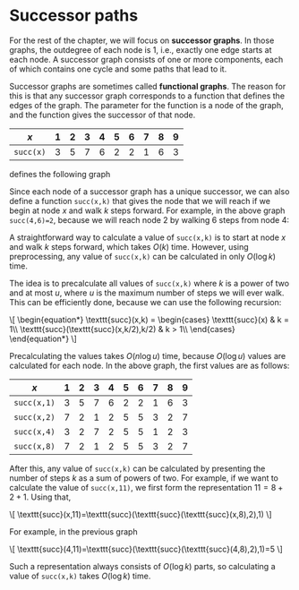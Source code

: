 # Successor paths

For the rest of the chapter,
we will focus on **successor graphs**.
In those graphs,
the outdegree of each node is 1, i.e.,
exactly one edge starts at each node.
A successor graph consists of one or more
components, each of which contains
one cycle and some paths that lead to it.

Successor graphs are sometimes called
**functional graphs**.
The reason for this is that any successor graph
corresponds to a function that defines
the edges of the graph.
The parameter for the function is a node of the graph,
and the function gives the successor of that node.

| $x$ | 1 | 2 | 3 | 4 | 5 | 6 | 7 | 8 | 9 |
| --- | - | - | - | - | - | - | - | - | - |
| `succ(x)` | 3 | 5 | 7 | 6 | 2 | 2 | 1 | 6 | 3 |

defines the following graph

<script type="text/tikz">
\begin{tikzpicture}[scale=0.9]
\node[draw, circle] (1) at (0,0) {1};
\node[draw, circle] (2) at (2,0) {2};
\node[draw, circle] (3) at (-2,0) {3};
\node[draw, circle] (4) at (1,-3) {4};
\node[draw, circle] (5) at (4,0) {5};
\node[draw, circle] (6) at (2,-1.5) {6};
\node[draw, circle] (7) at (-2,-1.5) {7};
\node[draw, circle] (8) at (3,-3) {8};
\node[draw, circle] (9) at (-4,0) {9};

\path[draw,thick,->] (1) -- (3);
\path[draw,thick,->] (2)  edge [bend left=40] (5);
\path[draw,thick,->] (3) -- (7);
\path[draw,thick,->] (4) -- (6);
\path[draw,thick,->] (5)  edge [bend left=40] (2);
\path[draw,thick,->] (6) -- (2);
\path[draw,thick,->] (7) -- (1);
\path[draw,thick,->] (8) -- (6);
\path[draw,thick,->] (9) -- (3);
\end{tikzpicture}
</script>

Since each node of a successor graph has a
unique successor, we can also define a function `succ(x,k)`
that gives the node that we will reach if
we begin at node $x$ and walk $k$ steps forward.
For example, in the above graph `succ(4,6)=2`,
because we will reach node 2 by walking 6 steps from node 4:

<script type="text/tikz">
\begin{tikzpicture}[scale=0.9]
\node[draw, circle] (1) at (0,0) {4};
\node[draw, circle] (2) at (1.5,0) {6};
\node[draw, circle] (3) at (3,0) {2};
\node[draw, circle] (4) at (4.5,0) {5};
\node[draw, circle] (5) at (6,0) {2};
\node[draw, circle] (6) at (7.5,0) {5};
\node[draw, circle] (7) at (9,0) {2};

\path[draw,thick,->] (1) -- (2);
\path[draw,thick,->] (2) -- (3);
\path[draw,thick,->] (3) -- (4);
\path[draw,thick,->] (4) -- (5);
\path[draw,thick,->] (5) -- (6);
\path[draw,thick,->] (6) -- (7);
\end{tikzpicture}
</script>

A straightforward way to calculate a value of `succ(x,k)`
is to start at node $x$ and walk $k$ steps forward, which takes $O(k)$ time.
However, using preprocessing, any value of `succ(x,k)`
can be calculated in only $O(\log k)$ time.

The idea is to precalculate all values of `succ(x,k)` where
$k$ is a power of two and at most $u$, where $u$ is
the maximum number of steps we will ever walk.
This can be efficiently done, because
we can use the following recursion:

\\[
\\begin{equation*}
    \\texttt{succ}(x,k) = \\begin{cases}
               \\texttt{succ}(x)              & k = 1\\\\
               \\texttt{succ}(\\texttt{succ}(x,k/2),k/2)   & k > 1\\\\
           \\end{cases}
\\end{equation*}
\\]

Precalculating the values takes $O(n \log u)$ time,
because $O(\log u)$ values are calculated for each node.
In the above graph, the first values are as follows:

| $x$ | 1 | 2 | 3 | 4 | 5 | 6 | 7 | 8 | 9 |
| --- | - | - | - | - | - | - | - | - | - |
| `succ(x,1)` | 3 | 5 | 7 | 6 | 2 | 2 | 1 | 6 | 3 |
| `succ(x,2)` | 7 | 2 | 1 | 2 | 5 | 5 | 3 | 2 | 7 |
| `succ(x,4)` | 3 | 2 | 7 | 2 | 5 | 5 | 1 | 2 | 3 |
| `succ(x,8)` | 7 | 2 | 1 | 2 | 5 | 5 | 3 | 2 | 7 |

After this, any value of `succ(x,k)` can be calculated
by presenting the number of steps $k$ as a sum of powers of two.
For example, if we want to calculate the value of `succ(x,11)`,
we first form the representation $11=8+2+1$.
Using that,

\\[
\\texttt{succ}(x,11)=\\texttt{succ}(\\texttt{succ}(\\texttt{succ}(x,8),2),1)
\\]

For example, in the previous graph

\\[
\\texttt{succ}(4,11)=\\texttt{succ}(\\texttt{succ}(\\texttt{succ}(4,8),2),1)=5
\\]

Such a representation always consists of
$O(\log k)$ parts, so calculating a value of `succ(x,k)`
takes $O(\log k)$ time.
